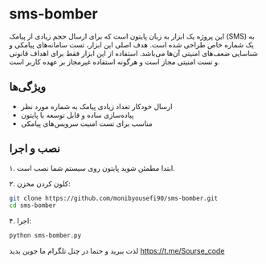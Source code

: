 # sms-bomber

این پروژه یک ابزار به زبان پایتون است که برای ارسال حجم زیادی از پیامک (SMS) به یک شماره خاص طراحی شده است. هدف اصلی این ابزار، تست سامانه‌های پیامکی و شناسایی ضعف‌های امنیتی آن‌ها می‌باشد. استفاده از این ابزار فقط برای اهداف قانونی و تست امنیتی مجاز است و هرگونه استفاده غیرمجاز بر عهده کاربر است.

## ویژگی‌ها
- ارسال خودکار تعداد زیادی پیامک به شماره مورد نظر
- پیاده‌سازی ساده و قابل توسعه با پایتون
- مناسب برای تست امنیت سرویس‌های پیامکی

## نصب و اجرا

۱. ابتدا مطمئن شوید پایتون روی سیستم شما نصب است.

۲. کلون کردن مخزن:
```bash
git clone https://github.com/monibyousefi90/sms-bomber.git
cd sms-bomber
```

۴. اجرا:
```bash
python sms-bomber.py
```

لذت ببرید و حتما در چنل تلگرام ما جوین بدید 
https://t.me/Sourse_code
